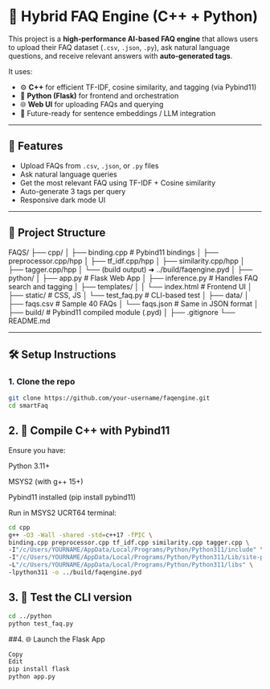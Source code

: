 # 🤖 Hybrid FAQ Engine (C++ + Python)

This project is a **high-performance AI-based FAQ engine** that allows users to upload their FAQ dataset (`.csv`, `.json`, `.py`), ask natural language questions, and receive relevant answers with **auto-generated tags**.

It uses:
- ⚙️ **C++** for efficient TF-IDF, cosine similarity, and tagging (via Pybind11)
- 🐍 **Python (Flask)** for frontend and orchestration
- 🌐 **Web UI** for uploading FAQs and querying
- 🧠 Future-ready for sentence embeddings / LLM integration

---

## 🚀 Features

- Upload FAQs from `.csv`, `.json`, or `.py` files
- Ask natural language queries
- Get the most relevant FAQ using TF-IDF + Cosine similarity
- Auto-generate 3 tags per query
- Responsive dark mode UI

---

## 📁 Project Structure

FAQS/
├── cpp/
│ ├── binding.cpp # Pybind11 bindings
│ ├── preprocessor.cpp/hpp
│ ├── tf_idf.cpp/hpp
│ ├── similarity.cpp/hpp
│ ├── tagger.cpp/hpp
│ └── (build output) ➜ ../build/faqengine.pyd
│
├── python/
│ ├── app.py # Flask Web App
│ ├── inference.py # Handles FAQ search and tagging
│ ├── templates/
│ │ └── index.html # Frontend UI
│ ├── static/ # CSS, JS
│ └── test_faq.py # CLI-based test
│
├── data/
│ ├── faqs.csv # Sample 40 FAQs
│ └── faqs.json # Same in JSON format
│
├── build/ # Pybind11 compiled module (.pyd)
│
├── .gitignore
└── README.md


---

## 🛠️ Setup Instructions

### 1. Clone the repo

```bash
git clone https://github.com/your-username/faqengine.git
cd smartFaq
```

## 2. 🧱 Compile C++ with Pybind11
Ensure you have:

Python 3.11+

MSYS2 (with g++ 15+)

Pybind11 installed (pip install pybind11)

Run in MSYS2 UCRT64 terminal:
```bash
cd cpp
g++ -O3 -Wall -shared -std=c++17 -fPIC \
binding.cpp preprocessor.cpp tf_idf.cpp similarity.cpp tagger.cpp \
-I"/c/Users/YOURNAME/AppData/Local/Programs/Python/Python311/include" \
-I"/c/Users/YOURNAME/AppData/Local/Programs/Python/Python311/Lib/site-packages/pybind11/include" \
-L"/c/Users/YOURNAME/AppData/Local/Programs/Python/Python311/libs" \
-lpython311 -o ../build/faqengine.pyd
```
## 3. 🧪 Test the CLI version
```bash
cd ../python
python test_faq.py
```
##4. 🌐 Launch the Flask App
```bash
Copy
Edit
pip install flask
python app.py
```